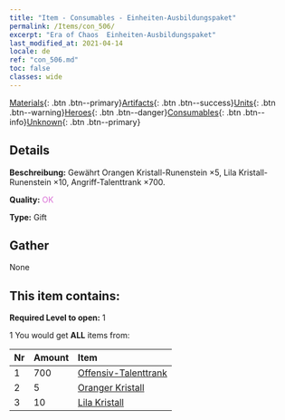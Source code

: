 ```yaml
---
title: "Item - Consumables - Einheiten-Ausbildungspaket"
permalink: /Items/con_506/
excerpt: "Era of Chaos  Einheiten-Ausbildungspaket"
last_modified_at: 2021-04-14
locale: de
ref: "con_506.md"
toc: false
classes: wide
---
```

 [Materials](/de/Items/){: .btn .btn--primary}[Artifacts](/de/Items/Artifacts/){: .btn .btn--success}[Units](/de/Items/Units/){: .btn .btn--warning}[Heroes](/de/Items/Heroes/){: .btn .btn--danger}[Consumables](/de/Items/Consumables/){: .btn .btn--info}[Unknown](/de/Items/Unknown/){: .btn .btn--primary}

## Details
 **Beschreibung:** Gewährt Orangen Kristall-Runenstein ×5, Lila Kristall-Runenstein ×10, Angriff-Talenttrank ×700.

 **Quality:** <span style="color: #DA70D6">OK</span>

 **Type:** Gift

## Gather

  None

## This item contains:

 **Required Level to open:** 1

 1 You would get **ALL** items  from:

  | Nr | Amount |     Item    |
  |:---|:-------|:------------|
  | 1 | 700 | [Offensiv-Talenttrank](/de/Items/con_786/) | 
  | 2 | 5 | [Oranger Kristall](/de/Items/con_730/) | 
  | 3 | 10 | [Lila Kristall](/de/Items/con_720/) | 
